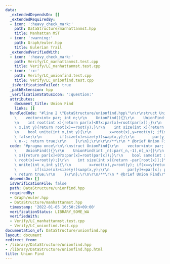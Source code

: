 ```yaml
---
data:
  _extendedDependsOn: []
  _extendedRequiredBy:
  - icon: ':heavy_check_mark:'
    path: DataStructure/manhattanmst.hpp
    title: Manhattan MST
  - icon: ':warning:'
    path: Graph/euler.hpp
    title: Eulerian Trail
  _extendedVerifiedWith:
  - icon: ':heavy_check_mark:'
    path: Verify/LC_manhattanmst.test.cpp
    title: Verify/LC_manhattanmst.test.cpp
  - icon: ':x:'
    path: Verify/LC_unionfind.test.cpp
    title: Verify/LC_unionfind.test.cpp
  _isVerificationFailed: true
  _pathExtension: hpp
  _verificationStatusIcon: ':question:'
  attributes:
    document_title: Union Find
    links: []
  bundledCode: "#line 2 \"DataStructure/unionfind.hpp\"\n\r\nstruct UnionFind{\r\n\
    \    vector<int> par; int n;\r\n    UnionFind(){}\r\n    UnionFind(int _n):par(_n,-1),n(_n){}\r\
    \n    int root(int x){return par[x]<0?x:par[x]=root(par[x]);}\r\n    bool same(int\
    \ x,int y){return root(x)==root(y);}\r\n    int size(int x){return -par[root(x)];}\r\
    \n    bool unite(int x,int y){\r\n        x=root(x),y=root(y); if(x==y)return\
    \ false;\r\n        if(size(x)>size(y))swap(x,y);\r\n        par[y]+=par[x]; par[x]=y;\
    \ n--; return true;\r\n    }\r\n};\r\n\r\n/**\r\n * @brief Union Find\r\n */\n"
  code: "#pragma once\r\n\r\nstruct UnionFind{\r\n    vector<int> par; int n;\r\n\
    \    UnionFind(){}\r\n    UnionFind(int _n):par(_n,-1),n(_n){}\r\n    int root(int\
    \ x){return par[x]<0?x:par[x]=root(par[x]);}\r\n    bool same(int x,int y){return\
    \ root(x)==root(y);}\r\n    int size(int x){return -par[root(x)];}\r\n    bool\
    \ unite(int x,int y){\r\n        x=root(x),y=root(y); if(x==y)return false;\r\n\
    \        if(size(x)>size(y))swap(x,y);\r\n        par[y]+=par[x]; par[x]=y; n--;\
    \ return true;\r\n    }\r\n};\r\n\r\n/**\r\n * @brief Union Find\r\n */"
  dependsOn: []
  isVerificationFile: false
  path: DataStructure/unionfind.hpp
  requiredBy:
  - Graph/euler.hpp
  - DataStructure/manhattanmst.hpp
  timestamp: '2022-01-05 16:50:26+09:00'
  verificationStatus: LIBRARY_SOME_WA
  verifiedWith:
  - Verify/LC_manhattanmst.test.cpp
  - Verify/LC_unionfind.test.cpp
documentation_of: DataStructure/unionfind.hpp
layout: document
redirect_from:
- /library/DataStructure/unionfind.hpp
- /library/DataStructure/unionfind.hpp.html
title: Union Find
---
```

